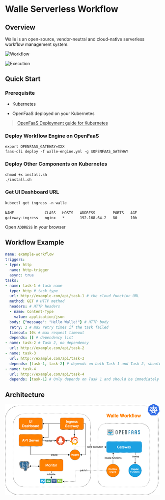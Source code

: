 # Walle Serverless Workflow

## Overview

Walle is an open-source, vendor-neutral and cloud-native serverless workflow management system.

![Workflow](./images/workflow.png)

![Execution](./images/execution.png)

## Quick Start

### Prerequisite

- Kubernetes

- OpenFaaS deployed on your Kubernetes

> [OpenFaaS Deployment guide for Kubernetes](https://docs.openfaas.cOpenfaasom/deployment/kubernetes)

### Deploy Workflow Engine on OpenFaaS

```shell
export OPENFAAS_GATEWAY=XXX
faas-cli deploy -f walle-engine.yml -g $OPENFAAS_GATEWAY
```

### Deploy Other Components on Kubernetes

```shell
chmod +x install.sh
./install.sh
```

### Get UI Dashboard URL

```shell
kubectl get ingress -n walle

NAME              CLASS   HOSTS   ADDRESS        PORTS   AGE
gateway-ingress   nginx   *       192.168.64.2   80      10h
```

Open `ADDRESS` in your browser

## Workflow Example
```yaml
name: example-workflow
triggers:
- type: http
  name: http-trigger
  async: true
tasks:
- name: task-1 # task name
  type: http # task type
  url: http://example.com/api/task-1 # the cloud function URL
  method: GET # HTTP method
  headers: # HTTP headers
  - name: Content-Type
    value: application/json
  body: {"message": "Hello Walle!"} # HTTP body
  retry: 3 # max retry times if the task failed
  timeout: 10s # max request timeout
  depends: [] # dependency list
- name: task-2 # Task 2, no dependency
  url: http://example.com/api/task-2
- name: task-3
  url: http://example.com/api/task-3
  depends: [task-1, task-2] # depends on both Task 1 and Task 2, should be run after them
- name: task-4
  url: http://example.com/api/task-4
  depends: [task-1] # Only depends on Task 1 and should be immediately run after Task 1
```

## Architecture

![Architecture Diagram](./images/Architecture.png)